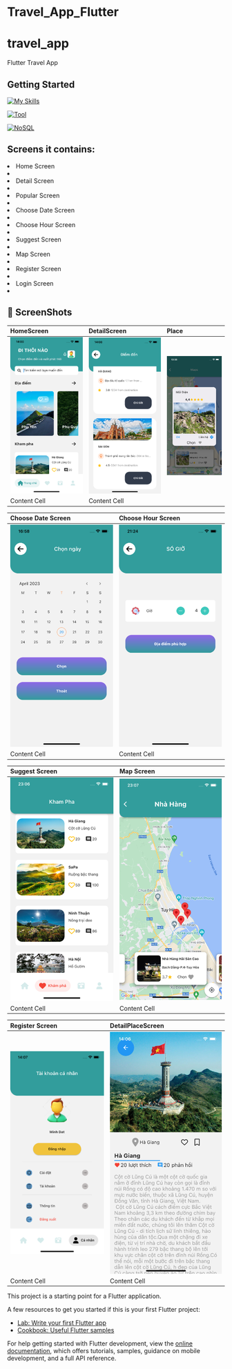 # Travel_App_Flutter

# travel_app

Flutter Travel App 

## Getting Started
[![My Skills](https://skillicons.dev/icons?i=dart,flutter,js,nodejs,figma&theme=light)](https://skillicons.dev)

[![Tool](https://skillicons.dev/icons?i=vscode)](https://skillicons.dev)

[![NoSQL](https://skillicons.dev/icons?i=mongodb)](https://skillicons.dev)

## Screens it contains:


<li>Home Screen<li>
<li>Detail Screen<li>
<li>Popular Screen<li>
<li>Choose Date Screen<li>
<li>Choose Hour Screen<li>
<li>Suggest Screen<li>
<li>Map Screen<li>
<li>Register Screen<li>
<li>Login Screen<li>




## 📸 ScreenShots


HomeScreen | DetailScreen | Place |
| ------------- | ------------- |------------- |
| ![Alt text](/travel_app/Home_Screen.png "Optional title") | ![Alt text](/travel_app/goiy.png "Optional title")  | ![Alt text](/travel_app/place.png "Optional title") |
| Content Cell  | Content Cell  |

Choose Date Screen | Choose Hour Screen |
| ------------- | ------------- |
| ![Alt text](/travel_app/choose_date.png "Optional title") | ![Alt text](/travel_app/choose_h.png "Optional title")  |
| Content Cell  | Content Cell  |

Suggest Screen | Map Screen |
| ------------- | ------------- |
| ![Alt text](/travel_app/diadiemd.png "Optional title") | ![Alt text](/travel_app/map.png "Optional title")  |
| Content Cell  | Content Cell  |

Register Screen |DetailPlaceScreen |
| ------------- | ------------- |
| ![Alt text](/travel_app/profile.png "Optional title") | ![Alt text](/travel_app/detail_place.png "Optional title")  |
| Content Cell  | Content Cell  |



This project is a starting point for a Flutter application.

A few resources to get you started if this is your first Flutter project:

- [Lab: Write your first Flutter app](https://docs.flutter.dev/get-started/codelab)
- [Cookbook: Useful Flutter samples](https://docs.flutter.dev/cookbook)

For help getting started with Flutter development, view the
[online documentation](https://docs.flutter.dev/), which offers tutorials,
samples, guidance on mobile development, and a full API reference.
